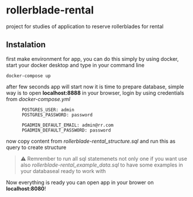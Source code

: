 # rollerblade-rental

project for studies of application to reserve rollerblades for rental

## Instalation

first make environment for app, you can do this simply by using docker, start your docker desktop and type in your command line

```
docker-compose up
```

after few seconds app will start
now it is time to prepare database, simple way is to open **localhost:8888** in your browser, login by using credentials from _docker-compose.yml_

```
      POSTGRES_USER: admin
      POSTGRES_PASSWORD: password

      PGADMIN_DEFAULT_EMAIL: admin@rr.com
      PGADMIN_DEFAULT_PASSWORD: password
```

now copy content from _rollerblade-rental_structure.sql_ and run this as query to create structure

> ⚠️ Remrember to run all sql statemenets not only one
if you want use also _rollerblade-rental_example_data.sql_ to have some examples in your databaseal ready to work with

Now everything is ready you can open app in your brower on **localhost:8080**!

